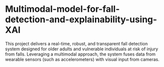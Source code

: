 # Multimodal-model-for-fall-detection-and-explainability-using-XAI
This project delivers a real-time, robust, and transparent fall detection system designed for older adults and vulnerable individuals at risk of injury from falls. Leveraging a multimodal approach, the system fuses data from wearable sensors (such as accelerometers) with visual input from cameras. 
